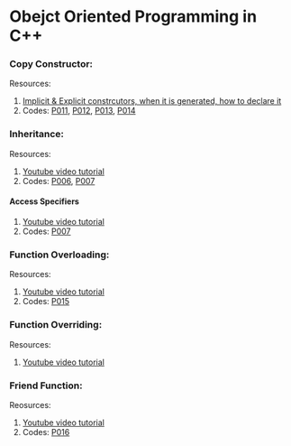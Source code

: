 # Obejct Oriented Programming in C++

### Copy Constructor:
Resources: 
1. [Implicit & Explicit constrcutors, when it is generated, how to declare it](https://www.geeksforgeeks.org/copy-constructor-in-cpp/)
2. Codes: [P011](https://github.com/paritabrahmbhatt/Cpp_OOP/blob/main/P011_cost_copy.cpp), [P012](https://github.com/paritabrahmbhatt/Cpp_OOP/blob/main/P012_copy_const.cpp), [P013](https://github.com/paritabrahmbhatt/Cpp_OOP/blob/main/P013_copy_const_implicit.cpp), [P014](https://github.com/paritabrahmbhatt/Cpp_OOP/blob/main/P014_copy_const_explicit.cpp)

### Inheritance:
Resources:
1. [Youtube video tutorial](https://www.youtube.com/watch?v=rr7HVs4d1Qo&list=PLIY8eNdw5tW_o8gsLqNBu8gmScCAqKm2Q&index=37)
2. Codes: [P006](https://github.com/paritabrahmbhatt/Cpp_OOP/blob/main/P006_inheritance.cpp), [P007](https://github.com/paritabrahmbhatt/Cpp_OOP/blob/main/P007_Inheritance_acceessspec.cpp)

#### Access Specifiers
1. [Youtube video tutorial](https://www.youtube.com/watch?v=1KVQVXphqJU)
2. Codes: [P007](https://github.com/paritabrahmbhatt/Cpp_OOP/blob/main/P007_Inheritance_acceessspec.cpp)

### Function Overloading:
Resources:
1. [Youtube video tutorial](https://www.youtube.com/watch?v=dh0mKAPFzlQ)
2. Codes: [P015](https://github.com/paritabrahmbhatt/Cpp_OOP/blob/main/P015_function_overloading.cpp)

### Function Overriding:
Resources:
1. [Youtube video tutorial](https://www.youtube.com/watch?v=Zd_4xa071nc)

### Friend Function:
Reosurces:
1. [Youtube video tutorial](https://www.youtube.com/watch?v=HqnVgvBR4pA)
2. Codes: [P016](https://github.com/paritabrahmbhatt/Cpp_OOP/blob/main/P016_friendfunction.cpp)

